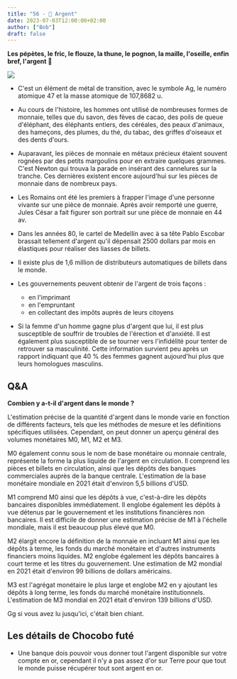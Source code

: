 ```yaml
---
title: "56 - 💸 Argent"
date: 2023-07-03T12:00:00+02:00
author: ["Bob"]
draft: false
---
```


**Les pépètes, le fric, le flouze, la thune, le pognon, la maille, l'oseille, enfin bref, l'argent 💸**

![](/img/56.jpg)

- C'est un élément de métal de transition, avec le symbole Ag, le numéro atomique 47 et la masse atomique de 107,8682 u.

- Au cours de l'histoire, les hommes ont utilisé de nombreuses formes de monnaie, telles que du savon, des fèves de cacao, des poils de queue d'éléphant, des éléphants entiers, des céréales, des peaux d'animaux, des hameçons, des plumes, du thé, du tabac, des griffes d'oiseaux et des dents d'ours.

- Auparavant, les pièces de monnaie en métaux précieux étaient souvent rognées par des petits margoulins pour en extraire quelques grammes. C'est Newton qui trouva la parade en insérant des cannelures sur la tranche. Ces dernières existent encore aujourd'hui sur les pièces de monnaie dans de nombreux pays.

- Les Romains ont été les premiers à frapper l'image d'une personne vivante sur une pièce de monnaie. Après avoir remporté une guerre, Jules César a fait figurer son portrait sur une pièce de monnaie en 44 av.

- Dans les années 80, le cartel de Medellín avec à sa tête Pablo Escobar brassait tellement d'argent qu'il dépensait 2500 dollars par mois en élastiques pour réaliser des liasses de billets.

- Il existe plus de 1,6 million de distributeurs automatiques de billets dans le monde.

- Les gouvernements peuvent obtenir de l'argent de trois façons :
	- en l'imprimant
	- en l'empruntant  
	- en collectant des impôts auprès de leurs citoyens

- Si la femme d'un homme gagne plus d'argent que lui, il est plus susceptible de souffrir de troubles de l'érection et d'anxiété. Il est également plus susceptible de se tourner vers l'infidélité pour tenter de retrouver sa masculinité. Cette information survient peu après un rapport indiquant que 40 % des femmes gagnent aujourd'hui plus que leurs homologues masculins.

## Q&A

**Combien y a-t-il d'argent dans le monde ?**

L'estimation précise de la quantité d'argent dans le monde varie en fonction de différents facteurs, tels que les méthodes de mesure et les définitions spécifiques utilisées. Cependant, on peut donner un aperçu général des volumes monétaires M0, M1, M2 et M3.

M0 également connu sous le nom de base monétaire ou monnaie centrale, représente la forme la plus liquide de l'argent en circulation. Il comprend les pièces et billets en circulation, ainsi que les dépôts des banques commerciales auprès de la banque centrale. L'estimation de la base monétaire mondiale en 2021 était d'environ 5,5 billions d'USD.

M1 comprend M0 ainsi que les dépôts à vue, c'est-à-dire les dépôts bancaires disponibles immédiatement. Il englobe également les dépôts à vue détenus par le gouvernement et les institutions financières non bancaires. Il est difficile de donner une estimation précise de M1 à l'échelle mondiale, mais il est beaucoup plus élevé que M0.

M2 élargit encore la définition de la monnaie en incluant M1 ainsi que les dépôts à terme, les fonds du marché monétaire et d'autres instruments financiers moins liquides. M2 englobe également les dépôts bancaires à court terme et les titres du gouvernement. Une estimation de M2 mondial en 2021 était d'environ 99 billions de dollars américains.

M3 est l'agrégat monétaire le plus large et englobe M2 en y ajoutant les dépôts à long terme, les fonds du marché monétaire institutionnels. L'estimation de M3 mondial en 2021 était d'environ 139 billions d'USD.

Gg si vous avez lu jusqu'ici, c'était bien chiant.

## Les détails de Chocobo futé

- Une banque dois pouvoir vous donner tout l'argent disponible sur votre compte en or, cependant il n'y a pas assez d'or sur Terre pour que tout le monde puisse récupérer tout sont argent en or.
